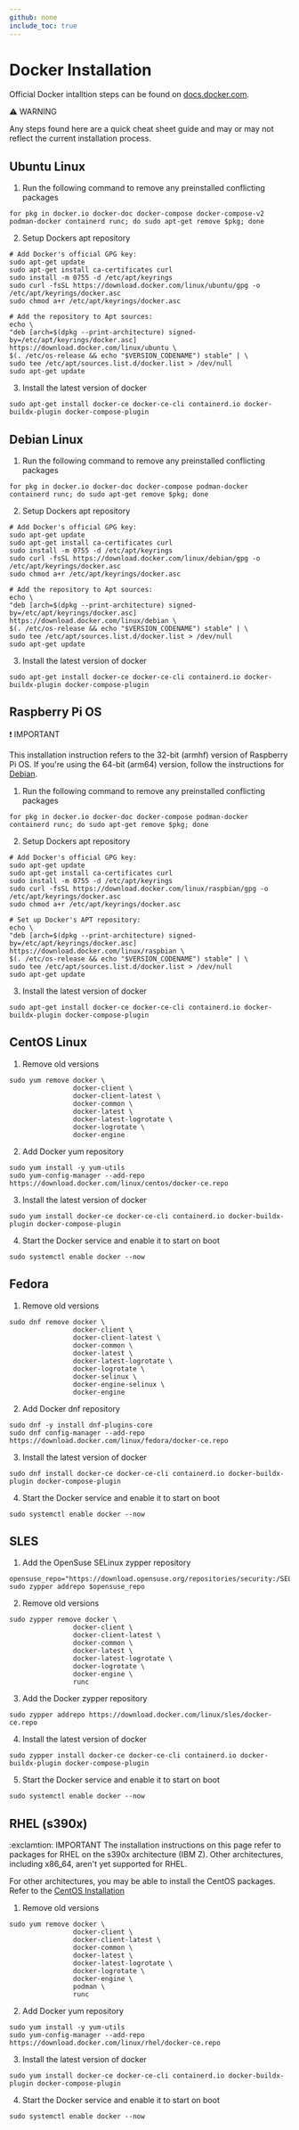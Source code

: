 ```yaml
---
github: none
include_toc: true
---
```


# Docker Installation

Official Docker intalltion steps can be found on [docs.docker.com](https://docs.docker.com/engine/install/). 

:warning: WARNING

Any steps found here are a quick cheat sheet guide and may or may not reflect the current installation process.

## Ubuntu Linux

1. Run the following command to remove any preinstalled conflicting packages
  ```
for pkg in docker.io docker-doc docker-compose docker-compose-v2 podman-docker containerd runc; do sudo apt-get remove $pkg; done
```
2. Setup Dockers apt repository
  ```
# Add Docker's official GPG key:
sudo apt-get update
sudo apt-get install ca-certificates curl
sudo install -m 0755 -d /etc/apt/keyrings
sudo curl -fsSL https://download.docker.com/linux/ubuntu/gpg -o /etc/apt/keyrings/docker.asc
sudo chmod a+r /etc/apt/keyrings/docker.asc

# Add the repository to Apt sources:
echo \
  "deb [arch=$(dpkg --print-architecture) signed-by=/etc/apt/keyrings/docker.asc] https://download.docker.com/linux/ubuntu \
  $(. /etc/os-release && echo "$VERSION_CODENAME") stable" | \
  sudo tee /etc/apt/sources.list.d/docker.list > /dev/null
sudo apt-get update
  ```
3. Install the latest version of docker
  ```
sudo apt-get install docker-ce docker-ce-cli containerd.io docker-buildx-plugin docker-compose-plugin
  ```

## Debian Linux

1. Run the following command to remove any preinstalled conflicting packages
  ```
for pkg in docker.io docker-doc docker-compose podman-docker containerd runc; do sudo apt-get remove $pkg; done
  ```
2. Setup Dockers apt repository
  ```
# Add Docker's official GPG key:
sudo apt-get update
sudo apt-get install ca-certificates curl
sudo install -m 0755 -d /etc/apt/keyrings
sudo curl -fsSL https://download.docker.com/linux/debian/gpg -o /etc/apt/keyrings/docker.asc
sudo chmod a+r /etc/apt/keyrings/docker.asc

# Add the repository to Apt sources:
echo \
  "deb [arch=$(dpkg --print-architecture) signed-by=/etc/apt/keyrings/docker.asc] https://download.docker.com/linux/debian \
  $(. /etc/os-release && echo "$VERSION_CODENAME") stable" | \
  sudo tee /etc/apt/sources.list.d/docker.list > /dev/null
sudo apt-get update
  ```
3. Install the latest version of docker
  ```
sudo apt-get install docker-ce docker-ce-cli containerd.io docker-buildx-plugin docker-compose-plugin
  ```

## Raspberry Pi OS

:exclamation: IMPORTANT

This installation instruction refers to the 32-bit (armhf) version of Raspberry Pi OS. If you're using the 64-bit (arm64) version, follow the instructions for [Debian](#debian-linux).


1. Run the following command to remove any preinstalled conflicting packages
  ```
for pkg in docker.io docker-doc docker-compose podman-docker containerd runc; do sudo apt-get remove $pkg; done
  ```
2. Setup Dockers apt repository
  ```
# Add Docker's official GPG key:
sudo apt-get update
sudo apt-get install ca-certificates curl
sudo install -m 0755 -d /etc/apt/keyrings
sudo curl -fsSL https://download.docker.com/linux/raspbian/gpg -o /etc/apt/keyrings/docker.asc
sudo chmod a+r /etc/apt/keyrings/docker.asc

# Set up Docker's APT repository:
echo \
  "deb [arch=$(dpkg --print-architecture) signed-by=/etc/apt/keyrings/docker.asc] https://download.docker.com/linux/raspbian \
  $(. /etc/os-release && echo "$VERSION_CODENAME") stable" | \
  sudo tee /etc/apt/sources.list.d/docker.list > /dev/null
sudo apt-get update
  ```
3. Install the latest version of docker
  ```
sudo apt-get install docker-ce docker-ce-cli containerd.io docker-buildx-plugin docker-compose-plugin
  ```

## CentOS Linux

1. Remove old versions
  ```
sudo yum remove docker \
                  docker-client \
                  docker-client-latest \
                  docker-common \
                  docker-latest \
                  docker-latest-logrotate \
                  docker-logrotate \
                  docker-engine
  ```
2. Add Docker yum repository
  ```
sudo yum install -y yum-utils
sudo yum-config-manager --add-repo https://download.docker.com/linux/centos/docker-ce.repo
  ```
3. Install the latest version of docker
  ```
sudo yum install docker-ce docker-ce-cli containerd.io docker-buildx-plugin docker-compose-plugin
  ```
4. Start the Docker service and enable it to start on boot
  ```
sudo systemctl enable docker --now
  ```

## Fedora

1. Remove old versions
  ```
sudo dnf remove docker \
                  docker-client \
                  docker-client-latest \
                  docker-common \
                  docker-latest \
                  docker-latest-logrotate \
                  docker-logrotate \
                  docker-selinux \
                  docker-engine-selinux \
                  docker-engine
  ```
2. Add Docker dnf repository
  ```
sudo dnf -y install dnf-plugins-core
sudo dnf config-manager --add-repo https://download.docker.com/linux/fedora/docker-ce.repo
  ```
3. Install the latest version of docker
  ```
sudo dnf install docker-ce docker-ce-cli containerd.io docker-buildx-plugin docker-compose-plugin
  ```
4. Start the Docker service and enable it to start on boot
  ```
sudo systemctl enable docker --now
  ```

## SLES
1. Add the OpenSuse SELinux zypper repository
  ```
opensuse_repo="https://download.opensuse.org/repositories/security:/SELinux/openSUSE_Factory/security:SELinux.repo"
sudo zypper addrepo $opensuse_repo
  ```
2. Remove old versions
  ```
sudo zypper remove docker \
                  docker-client \
                  docker-client-latest \
                  docker-common \
                  docker-latest \
                  docker-latest-logrotate \
                  docker-logrotate \
                  docker-engine \
                  runc
  ```
3. Add the Docker zypper repository
  ```
sudo zypper addrepo https://download.docker.com/linux/sles/docker-ce.repo
  ```
4. Install the latest version of docker
  ```
sudo zypper install docker-ce docker-ce-cli containerd.io docker-buildx-plugin docker-compose-plugin
  ```
5. Start the Docker service and enable it to start on boot
  ```
sudo systemctl enable docker --now
  ```

## RHEL (s390x)
:exclamtion: IMPORTANT
The installation instructions on this page refer to packages for RHEL on the s390x architecture (IBM Z). Other architectures, including x86_64, aren't yet supported for RHEL.

For other architectures, you may be able to install the CentOS packages. Refer to the [CentOS Installation](#centos-linux)

1. Remove old versions
  ```
sudo yum remove docker \
                  docker-client \
                  docker-client-latest \
                  docker-common \
                  docker-latest \
                  docker-latest-logrotate \
                  docker-logrotate \
                  docker-engine \
                  podman \
                  runc
  ```
2. Add Docker yum repository
  ```
sudo yum install -y yum-utils
sudo yum-config-manager --add-repo https://download.docker.com/linux/rhel/docker-ce.repo
  ```
3. Install the latest version of docker
  ```
sudo yum install docker-ce docker-ce-cli containerd.io docker-buildx-plugin docker-compose-plugin
  ```
4. Start the Docker service and enable it to start on boot
  ```
sudo systemctl enable docker --now
  ```

